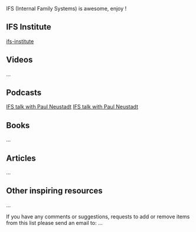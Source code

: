 
IFS (Internal Family Systems) is awesome, enjoy !

## IFS Institute
[ifs-institute](http://ifs-institute.com)
## Videos
...
## Podcasts
[IFS talk with Paul Neustadt](https://internalfamilysystems.pt/multimedia/webinars/ifs-talk-paul-neustadt)
<a href="https://internalfamilysystems.pt/multimedia/webinars/ifs-talk-paul-neustadt" target="_blank">IFS talk with Paul Neustadt</a>
## Books
...
## Articles
...
## Other inspiring resources
...

If you have any comments or suggestions, requests to add or remove items from this list please send an email to: ...
